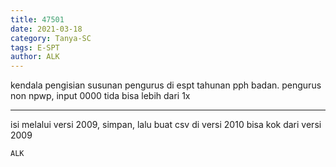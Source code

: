 ```yaml
---
title: 47501
date: 2021-03-18
category: Tanya-SC
tags: E-SPT
author: ALK
---
```


kendala pengisian susunan pengurus di espt tahunan pph badan. pengurus non npwp, input 0000 tida bisa lebih dari 1x

---

isi melalui versi 2009, simpan, lalu buat csv di versi 2010 bisa kok dari versi 2009

`ALK`
